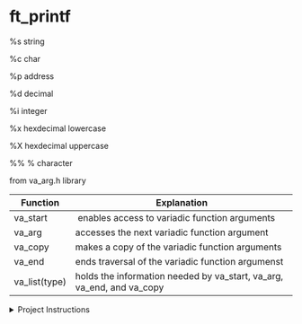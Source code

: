 # ft_printf 

%s string

%c char

%p address

%d decimal

%i integer

%x hexdecimal lowercase

%X hexdecimal uppercase 

%% % character

from va_arg.h library

| Function  | Explanation |
| ------------- | ------------- |
| va_start | enables access to variadic function arguments |
| va_arg | accesses the next variadic function argument |
| va_copy | makes a copy of the variadic function arguments |
| va_end | ends traversal of the variadic function argumenst |
| va_list(type) | holds the information needed by va_start, va_arg, va_end, and va_copy |

<details>
  <summary>Project Instructions</summary>

**Project Objectives** : to understand va_arg structure and when are they used. to understand to handle string, hex and decimal variables and how to use them with write command. to understand basics of printf command. 

| Specs  | Explanation |
| ------------- | ------------- |
| Program name | libftprintf.a |
| Turn in files | Makefile, *.h, */*.h, *.c, */*.c |
| Makefile | NAME, all, clean, fclean, re |
| External functs. | malloc, free, write, va_start, va_arg, va_copy, va_end |
| Libft authorized | Yes |
| Description | Write a library that contains ft_printf(), a function that will mimic the original printf() |
  
  You have to recode the printf() function from libc.

  The prototype of ft_printf() is:

  ```
  int  ft_printf(const char *, ...);
  ```

  Here are the requirements:
  - Don't implement the buffer management of the original printf().
  - Your function has to handle the following conversions: cspdiuxX%
  - Your function will be compared against the original printf().
  - You must use the command ar to create your library. <br/> Using the libtool command is forbidden.
  - Your libftprintf.a has to be created at the root of your repository.

</details>
